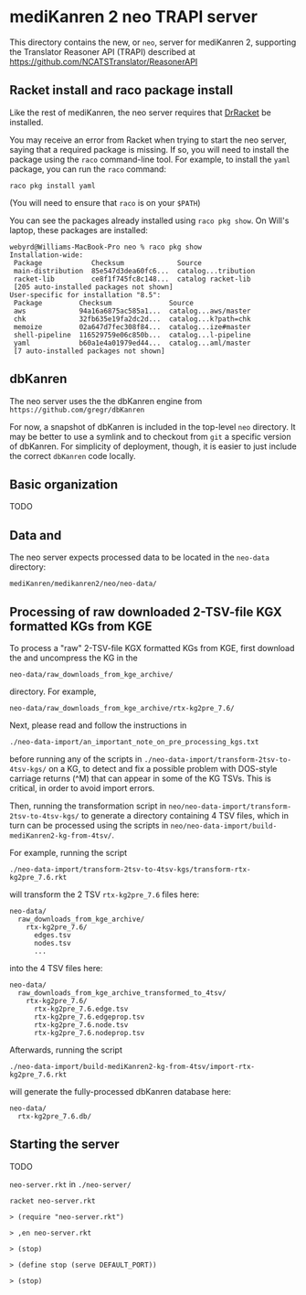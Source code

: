 # mediKanren 2 neo TRAPI server

This directory contains the new, or `neo`, server for mediKanren 2, supporting the Translator Reasoner API (TRAPI) described at https://github.com/NCATSTranslator/ReasonerAPI


## Racket install and raco package install

Like the rest of mediKanren, the neo server requires that [DrRacket](https://racket-lang.org) be installed.

You may receive an error from Racket when trying to start the neo server, saying that a required package is missing.  If so, you will need to install the package using the `raco` command-line tool.  For example, to install the `yaml` package, you can run the `raco` command:

```
raco pkg install yaml
```

(You will need to ensure that `raco` is on your `$PATH`)

You can see the packages already installed using `raco pkg show`.  On Will's laptop, these packages are installed:

```
webyrd@Williams-MacBook-Pro neo % raco pkg show
Installation-wide:
 Package            Checksum             Source
 main-distribution  85e547d3dea60fc6...  catalog...tribution
 racket-lib         ce8f1f745fc8c148...  catalog racket-lib
 [205 auto-installed packages not shown]
User-specific for installation "8.5":
 Package         Checksum              Source
 aws             94a16a6875ac585a1...  catalog...aws/master
 chk             32fb635e19fa2dc2d...  catalog...k?path=chk
 memoize         02a647d7fec308f84...  catalog...ize#master
 shell-pipeline  116529759e06c850b...  catalog...l-pipeline
 yaml            b60a1e4a01979ed44...  catalog...aml/master
 [7 auto-installed packages not shown]
```

## dbKanren

The neo server uses the the dbKanren engine from `https://github.com/gregr/dbKanren`

For now, a snapshot of dbKanren is included in the top-level `neo` directory.  It may be better to use a symlink and to checkout from `git` a specific version of dbKanren.  For simplicity of deployment, though, it is easier to just include the correct `dbKanren` code locally.


## Basic organization

TODO


## Data and 

The neo server expects processed data to be located in the `neo-data` directory:

`mediKanren/medikanren2/neo/neo-data/`


## Processing of raw downloaded 2-TSV-file KGX formatted KGs from KGE

To process a "raw" 2-TSV-file KGX formatted KGs from KGE, first download the and uncompress the KG in the

`neo-data/raw_downloads_from_kge_archive/`

directory.  For example,

`neo-data/raw_downloads_from_kge_archive/rtx-kg2pre_7.6/`


Next, please read and follow the instructions in 

`./neo-data-import/an_important_note_on_pre_processing_kgs.txt`

before running any of the scripts in `./neo-data-import/transform-2tsv-to-4tsv-kgs/` on a KG, to detect and fix a possible problem with DOS-style carriage returns (^M) that can appear in some of the KG TSVs.  This is critical, in order to avoid import errors.


Then, running the transformation script in `neo/neo-data-import/transform-2tsv-to-4tsv-kgs/` to generate a directory containing 4 TSV files, which in turn can be processed using the scripts in `neo/neo-data-import/build-mediKanren2-kg-from-4tsv/`.

For example, running the script

`./neo-data-import/transform-2tsv-to-4tsv-kgs/transform-rtx-kg2pre_7.6.rkt`

will transform the 2 TSV `rtx-kg2pre_7.6` files here:

```
neo-data/
  raw_downloads_from_kge_archive/
    rtx-kg2pre_7.6/
      edges.tsv
      nodes.tsv
      ...
```

into the 4 TSV files here:

```
neo-data/
  raw_downloads_from_kge_archive_transformed_to_4tsv/
    rtx-kg2pre_7.6/
      rtx-kg2pre_7.6.edge.tsv
      rtx-kg2pre_7.6.edgeprop.tsv
      rtx-kg2pre_7.6.node.tsv
      rtx-kg2pre_7.6.nodeprop.tsv
```

Afterwards, running the script

`./neo-data-import/build-mediKanren2-kg-from-4tsv/import-rtx-kg2pre_7.6.rkt`

will generate the fully-processed dbKanren database here:

```
neo-data/
  rtx-kg2pre_7.6.db/
```


## Starting the server

TODO

`neo-server.rkt` in `./neo-server/`


`racket neo-server.rkt`

```
> (require "neo-server.rkt")
```

```
> ,en neo-server.rkt
```

```
> (stop)
```

```
> (define stop (serve DEFAULT_PORT))
```

```
> (stop)
```
